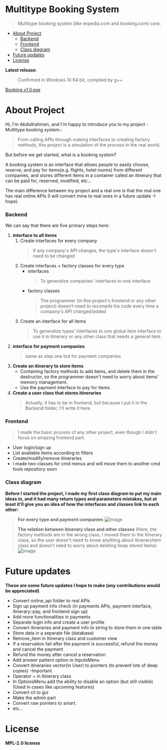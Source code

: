 # Multitype Booking System
> Multitype booking system (like expedia.com and booking.com) core.

-   [About Project](https://github.com/Abdullrahmen/Booking#about-project)
    -   [Backend](https://github.com/Abdullrahmen/Booking#backend)
    -   [Frontend](https://github.com/Abdullrahmen/Booking#frontend)
    -   [Class diagram](https://github.com/Abdullrahmen/Booking#class-diagram)
-   [Future updates](https://github.com/Abdullrahmen/Booking#future-updates)
-   [License](https://github.com/Abdullrahmen/Booking#license)

**Latest release**: 
> Confirmed in Windows 10 64 bit, compiled by g++

[Booking.v1.0.exe](https://github.com/Abdullrahmen/Booking/releases/download/v1.0/Booking_v1.0.exe)

# About Project
Hi, I'm Abdullrahmen, and I'm happy to introduce you to my project -Multitype booking system-.
> From calling APIs through making interfaces to creating factory methods, this project is a simulation of the process in the real world.

But before we get started, what is a booking system?

A booking system is an interface that allows people to easily choose, reserve, and pay for items(e.g. flights, hotel rooms) from different companies,
and stores different items in a container called an itinerary that can be paid for, reserved, modified, etc...

The main difference between my project and a real one is that the real one has real online APIs (I will convert mine to real ones in a future update -I hope).
### Backend
We can say that there are five primary steps here:
1. **interface to all items**
    1. Create interfaces for every company
        > If any company's API changes, the type's interface doesn't need to be changed
    2. Create interfaces + factory classes for every type
        * interfaces
            > To generalize companies' interfaces to one interface
        * factory classes
            > The programmer (in this project's frontend or any other project) doesn't need to recompile his code every time a company's API changed/added
    3. Create an interface for all items
        > To generalize types' interfaces to one global item interface to use it in itinerary or any other class that needs a general item
2. **interface for payment companies**
    > same as step one but for payment companies
3. **Create an itinerary to store items**
    * Containing factory methods to add items, and delete them in the destructor, so the programmer doesn't need to worry about items' memory management.
    * Use the payment interface to pay for items.
4. **Create a user class that stores itineraries**
    > Actually, it has to be in frontend, but because I put it in the Backend folder, I'll write it here.

### Frontend
> I made the basic process of any other project, even though I didn't focus on amazing frontend part.
* User login/sign up
* List available items according to filters
* Create/modify/remove itineraries
* I made two classes for cmd menus and will move them to another cmd tools repository soon
### Class diagram

**Before I started the project, I made my first class diagram to put my main ideas in, and it had many return types and parameters mistakes, but at least it'll give you an idea of how the interfaces and classes link to each other:**

> **For every type and payment companies**
![image](https://user-images.githubusercontent.com/87922232/202315263-1acb84f5-7f9c-4087-a326-a339516cfdf1.png)

> **The relation between itinerary class and other classes** (Here, the factory methods are in the wrong class, I moved them to the Itinerary class, so the user doesn't need to know anything about ItineraryItem class and doesn't need to worry about deleting heap stored items)
![image](https://user-images.githubusercontent.com/87922232/202315093-73ab1a63-5a78-4784-8303-18cb39ae21f4.png)

# Future updates
**These are some future updates I hope to make (any contributions would be appreciated)**

-   Convert online_api folder to real APIs
-   Sign up payment info check (in payments APIs, payment interface, Itinerary::pay, and frontend sign up)
-   Add more functionalities in payments
-   Separate login info and create a user profile
-   Convert itineraries and payment info to string to store them in one table
-   Store data in a separate file (database)
-   Remove_item in Itinerary class and customer view
-   If a reservation fail after the payment is successful, refund the money and cancel the payment
-   Refund the money after cancel a reservation
-   Add answer pattern option in InputsMenu
-   Convert itineraries vector(in User) to pointers (to prevent lots of deep copies) -Important
-   Operator = in Itinerary class
-   In OptionsMenu add the ability to disable an option (but still visible) (Used in cases like upcoming features)
-   Convert cli to gui
-   Make the admin part
-   Convert raw pointers to smart.
-   etc...



# License
**MPL-2.0 license**
